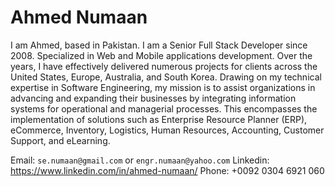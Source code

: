 # Ahmed Numaan

I am Ahmed, based in Pakistan. I am a Senior Full Stack Developer since 2008. Specialized in Web and Mobile applications development. Over the years, I have effectively delivered numerous projects for clients across the United States, Europe, Australia, and South Korea. Drawing on my technical expertise in Software Engineering, my mission is to assist organizations in advancing and expanding their businesses by integrating information systems for operational and managerial processes. This encompasses the implementation of solutions such as Enterprise Resource Planner (ERP), eCommerce, Inventory, Logistics, Human Resources, Accounting, Customer Support, and eLearning.

Email: `se.numaan@gmail.com` or `engr.numaan@yahoo.com`
Linkedin: https://www.linkedin.com/in/ahmed-numaan/
Phone: +0092 0304 6921 060

